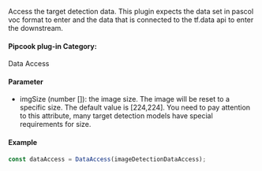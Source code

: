 Access the target detection data. This plugin expects the data set in pascol voc format to enter and the data that is connected to the tf.data api to enter the downstream.


<a name="c8ad2b59"></a>
#### Pipcook plug-in Category:
Data Access

<a name="3d0a2df9"></a>
#### Parameter

- imgSize (number []): the image size. The image will be reset to a specific size. The default value is [224,224]. You need to pay attention to this attribute, many target detection models have special requirements for size.


<a name="8cb94eb1"></a>
#### Example

```typescript
const dataAccess = DataAccess(imageDetectionDataAccess);
```

